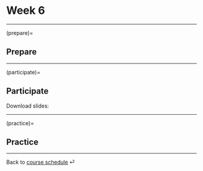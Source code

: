 # Week 6


---

(prepare)=
## Prepare


---

(participate)=
## Participate


Download slides: 



---

(practice)=
## Practice






---

Back to [course schedule](../docs/course-schedule.md) ⏎
